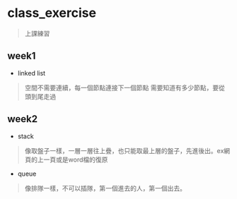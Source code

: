 # class_exercise
>上課練習

## week1
* linked list
>空間不需要連續，每一個節點連接下一個節點
需要知道有多少節點，要從頭到尾走過

## week2
* stack
>像取盤子一樣，一層一層往上疊，也只能取最上層的盤子，先進後出。ex網頁的上一頁或是word檔的復原
* queue
>像排隊一樣，不可以插隊，第一個進去的人，第一個出去。
